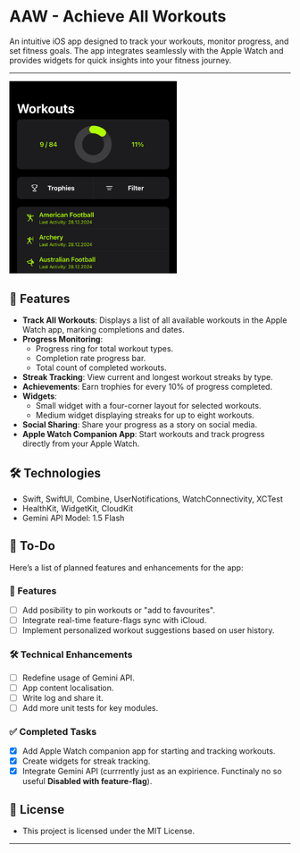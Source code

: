 # AAW - Achieve All Workouts

An intuitive iOS app designed to track your workouts, monitor progress, and set fitness goals. The app integrates seamlessly with the Apple Watch and provides widgets for quick insights into your fitness journey.

---
<p>
  <img src="preview.png" alt="Home Screen" width="300">
</p>

## 📱 Features

- **Track All Workouts**: Displays a list of all available workouts in the Apple Watch app, marking completions and dates.
- **Progress Monitoring**:
  - Progress ring for total workout types.
  - Completion rate progress bar.
  - Total count of completed workouts.
- **Streak Tracking**: View current and longest workout streaks by type.
- **Achievements**: Earn trophies for every 10% of progress completed.
- **Widgets**: 
  - Small widget with a four-corner layout for selected workouts.
  - Medium widget displaying streaks for up to eight workouts.
- **Social Sharing**: Share your progress as a story on social media.
- **Apple Watch Companion App**: Start workouts and track progress directly from your Apple Watch.

## 🛠️ Technologies

- Swift, SwiftUI, Combine, UserNotifications, WatchConnectivity, XCTest
- HealthKit, WidgetKit, CloudKit
- Gemini API Model: 1.5 Flash

## 📝 To-Do

Here’s a list of planned features and enhancements for the app:

### 🚀 Features
- [ ] Add posibility to pin workouts or "add to favourites".
- [ ] Integrate real-time feature-flags sync with iCloud.
- [ ] Implement personalized workout suggestions based on user history.

### 🛠️ Technical Enhancements
- [ ] Redefine usage of Gemini API.
- [ ] App content localisation.
- [ ] Write log and share it.
- [ ] Add more unit tests for key modules.

### ✅ Completed Tasks
- [x] Add Apple Watch companion app for starting and tracking workouts.
- [x] Create widgets for streak tracking.
- [x] Integrate Gemini API (currrently just as an expirience. Functinaly no so useful **Disabled with feature-flag**).
  
## 📃 License

- This project is licensed under the MIT License.
---
